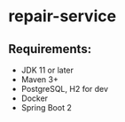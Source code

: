 # repair-service

## Requirements: 
- JDK 11 or later
- Maven 3+
- PostgreSQL‍, H2 for dev
- Docker
- Spring Boot 2
